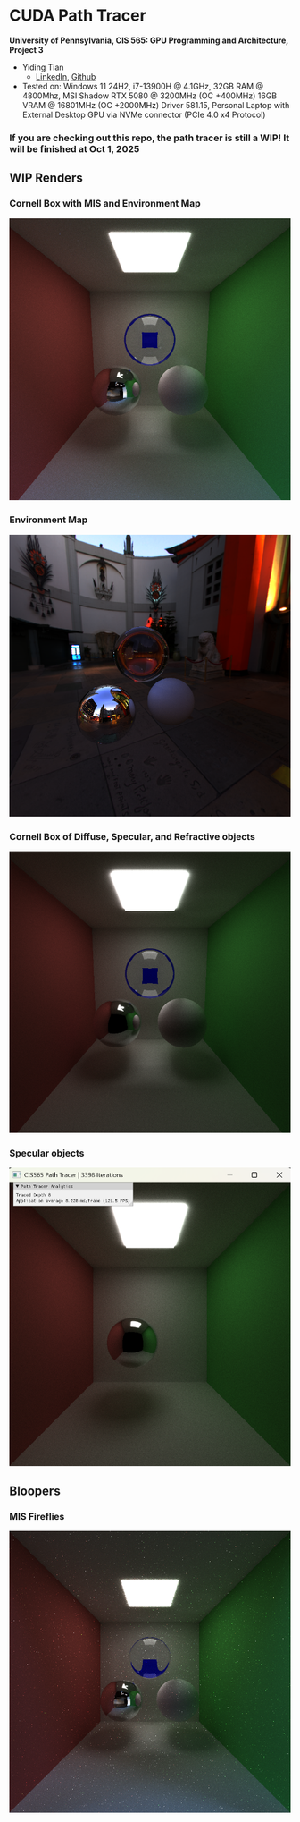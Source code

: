CUDA Path Tracer
================

**University of Pennsylvania, CIS 565: GPU Programming and Architecture, Project 3**

* Yiding Tian
  *  [LinkedIn](https://linkedin.com/in/ytian1109), [Github](https://github.com/tonytgrt)
* Tested on: Windows 11 24H2, i7-13900H @ 4.1GHz, 32GB RAM @ 4800Mhz, MSI Shadow RTX 5080 @ 3200MHz (OC +400MHz) 16GB VRAM @ 16801MHz (OC +2000MHz) Driver 581.15, Personal Laptop with External Desktop GPU via NVMe connector (PCIe 4.0 x4 Protocol)

### If you are checking out this repo, the path tracer is still a WIP! It will be finished at Oct 1, 2025

## WIP Renders
### Cornell Box with MIS and Environment Map
![](/img/wip-4.png)

### Environment Map
![](/img/wip-3.png)

### Cornell Box of Diffuse, Specular, and Refractive objects
![](/img/wip-2.png)

### Specular objects
![](/img/wip-1.png)

## Bloopers

### MIS Fireflies
![](/img/blooper-1.png)